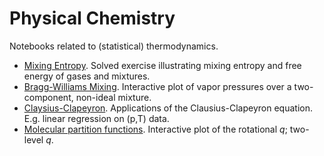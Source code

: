 # Physical Chemistry

Notebooks related to (statistical) thermodynamics.

- [Mixing Entropy](mixing_entropy.ipynb).
  Solved exercise illustrating mixing entropy and free energy of gases and mixtures.
- [Bragg-Williams Mixing](bragg_williams.ipynb).
  Interactive plot of vapor pressures over a two-component, non-ideal mixture.
- [Claysius-Clapeyron](clausius_clapeyron.ipynb).
  Applications of the Clausius-Clapeyron equation. E.g. linear regression on (p,T) data.
- [Molecular partition functions](molecular_partition_function.ipynb).
  Interactive plot of the rotational *q*; two-level *q*.
